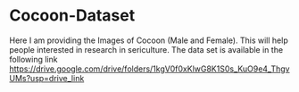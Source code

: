 # Cocoon-Dataset
Here I am providing the Images of Cocoon (Male and Female). This will help people interested in research in sericulture.
The data set is available in the following link
https://drive.google.com/drive/folders/1kgV0f0xKlwG8K1S0s_KuO9e4_ThgvUMs?usp=drive_link
